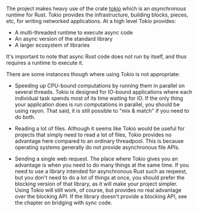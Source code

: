 The project makes heavy use of the crate [tokio](https://tokio.rs/tokio/tutorial) which is an *asynchronous runtime* for Rust. Tokio provides the infrastructure, building blocks, pieces, etc, for writing networked applications. At a high level Tokio provides:

  - A multi-threaded runtime to execute async code
  - An async version of the standard library
  - A larger ecosystem of libraries

It's important to note that async Rust code does not run by itself, and thus requires a runtime to execute it. 

There are some instances though where using Tokio is not appropriate: 

  - Speeding up CPU-bound computations by running them in parallel on several threads. Tokio is designed for IO-bound applications where each individual task spends most of its time waiting for IO. If the only thing your application does is run computations in parallel, you should be using rayon. That said, it is still possible to "mix & match" if you need to do both.

  - Reading a lot of files. Although it seems like Tokio would be useful for projects that simply need to read a lot of files, Tokio provides no advantage here compared to an ordinary threadpool. This is because operating systems generally do not provide asynchronous file APIs.

  - Sending a single web request. The place where Tokio gives you an advantage is when you need to do many things at the same time. If you need to use a library intended for asynchronous Rust such as reqwest, but you don't need to do a lot of things at once, you should prefer the blocking version of that library, as it will make your project simpler. Using Tokio will still work, of course, but provides no real advantage over the blocking API. If the library doesn't provide a blocking API, see the chapter on bridging with sync code.


